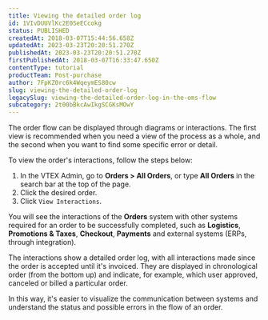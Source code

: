 ```yaml
---
title: Viewing the detailed order log
id: 1VIvDUUVlKc2E0SeECcokg
status: PUBLISHED
createdAt: 2018-03-07T15:44:56.658Z
updatedAt: 2023-03-23T20:20:51.270Z
publishedAt: 2023-03-23T20:20:51.270Z
firstPublishedAt: 2018-03-07T16:33:47.650Z
contentType: tutorial
productTeam: Post-purchase
author: 7FpKZ0rc6k4WqeymES80cw
slug: viewing-the-detailed-order-log
legacySlug: viewing-the-detailed-order-log-in-the-oms-flow
subcategory: 2t00bBkcAwIkgSCGKsMOwY
---
```


The order flow can be displayed through diagrams or interactions. The first view is recommended when you need a view of the process as a whole, and the second when you want to find some specific error or detail.

To view the order's interactions, follow the steps below:

1. In the VTEX Admin, go to **Orders > All Orders**, or type **All Orders** in the search bar at the top of the page.
2. Click the desired order.
3. Click `View Interactions`.

You will see the interactions of the **Orders** system with other systems required for an order to be successfully completed, such as **Logistics**, **Promotions & Taxes**, **Checkout**, **Payments** and external systems (ERPs, through integration).

The interactions show a detailed order log, with all interactions made since the order is accepted until it's invoiced. They are displayed in chronological order (from the bottom up) and indicate, for example, which user approved, canceled or billed a particular order.

In this way, it's easier to visualize the communication between systems and understand the status and possible errors in the flow of an order.
